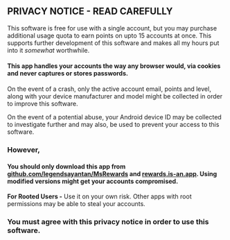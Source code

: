 ## PRIVACY NOTICE - READ CAREFULLY
This software is free for use with a single account, but you may purchase additional usage quota to earn points on upto 15 accounts at once. This supports further development of this software and makes all my hours put into it _somewhat_ worthwhile.
#### This app handles your accounts the way any browser would, via cookies and never captures or stores passwords.
On the event of a crash, only the active account email, points and level, along with your device manufacturer and model might be collected in order to improve this software.

On the event of a potential abuse, your Android device ID may be collected to investigate further and may also, be used to prevent your access to this software.
### However,
 #### You should only download this app from [github.com/legendsayantan/MsRewards](https://github.com/legendsayantan/msrewards/releases/latest) and [rewards.is-an.app](https://rewards.is-an.app). Using modified versions might get your accounts compromised.
**For Rooted Users -**
Use it on your own risk. Other apps with root permissions may be able to steal your accounts.

### You must agree with this privacy notice in order to use this software.
